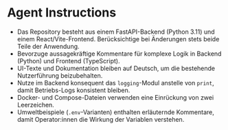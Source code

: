 # Agent Instructions
- Das Repository besteht aus einem FastAPI-Backend (Python 3.11) und einem React/Vite-Frontend.
  Berücksichtige bei Änderungen stets beide Teile der Anwendung.
- Bevorzuge aussagekräftige Kommentare für komplexe Logik in Backend (Python) und Frontend (TypeScript).
- UI-Texte und Dokumentation bleiben auf Deutsch, um die bestehende Nutzerführung beizubehalten.
- Nutze im Backend konsequent das `logging`-Modul anstelle von `print`, damit Betriebs-Logs konsistent bleiben.
- Docker- und Compose-Dateien verwenden eine Einrückung von zwei Leerzeichen.
- Umweltbeispiele (`.env`-Varianten) enthalten erläuternde Kommentare, damit Operator:innen die Wirkung der Variablen verstehen.
